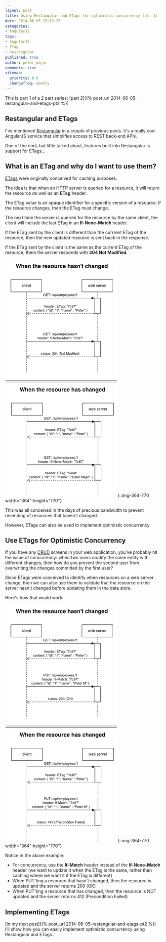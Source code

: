 ```yaml
---
layout: post
title: Using Restangular and ETags for optimistic concurrency (pt. 1)
date: 2014-06-05 15:16:25
categories:
- AngularJS
tags:
- AngularJS
- ETag
- Restangular
published: true
author: peter_major
comments: true
sitemap:
  priority: 0.6
  changefreq: weekly
---
```


This is part 1 of a 2 part series: [part 2]({% post_url 2014-06-05-restangular-and-etags-pt2 %})

## Restangular and ETags

I've mentioned [Restangular](https://github.com/mgonto/restangular) in a couple of previous posts. It's a really cool AngularJS service that simplifies access to REST back-end APIs.

One of the cool, but little talked about, features built into Restangular is support for ETags...

## What is an ETag and why do I want to use them?

[ETags](http://en.wikipedia.org/wiki/HTTP_ETag) were originally conceived for caching purposes.

<!--more-->

The idea is that when an HTTP server is queried for a resource, it will return the resource _as well as_ an __ETag__ header.

The ETag value is an opaque identifier for a specific version of a resource. If the resource changes, then the ETag must change.

The next time the server is queried for the resource by the same client, the client will include the last ETag in an __If-None-Match__ header.

If the ETag sent by the client is different than the currrent ETag of the resource, then the new updated resource is sent back in the response.

If the ETag sent by the client is the same as the current ETag of the resource, them the server responds with __304 Not Modified__.

![ETag for caching](/assets/ETag-for-caching.png){:.img-364-770 width="364" height="770"}

This was all conceived in the days of precious bandwidth to prevent resending of resources that haven't changed.

However, ETags can also be used to implement optimistic concurrency.

## Use ETags for Optimistic Concurrency

If you have any [CRUD](http://en.wikipedia.org/wiki/Create,_read,_update_and_delete) screens in your web application, you've probably hit the issue of concurrency: when two users modify the same entity with different changes, then how do you prevent the second user from overwriting the changes committed by the first user?

Since ETags were conceived to identify when resources on a web server change, then we can also use them to validate that the resource on the server hasn't changed before updating them in the data store.

Here's how that would work:

![ETag for concurrency](/assets/ETag-for-concurrency.png){:.img-364-770 width="364" height="770"}

Notice in the above example:

* For concurrency, use the __If-Match__ header instead of the __If-None-Match__ header (we want to update it when the ETag is the same, rather than caching where we want it if the ETag is different)
* When PUT'ting a resource that hasn't changed, then the resource is updated and the server returns 200 (OK)
* When PUT'ting a resource that has changed, then the resource is NOT updated and the server returns 412 (Precondition Failed)

## Implementing ETags

[In my next post]({% post_url 2014-06-05-restangular-and-etags-pt2 %}) I’ll show how you can easily implement optimistic concurrency using Restangular and ETags.
